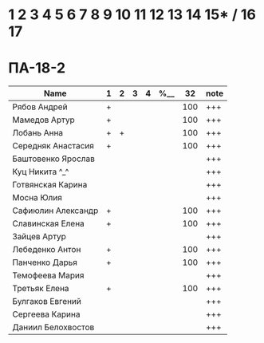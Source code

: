 # 1 2 3 4 5 6 7 8 9 10 11 12 13 14 15* / 16 17

# ПА-18-2
|Name|1|2|3|4|________%__________|32|note|
| --- | --- | --- | --- | --- | --- | --- | --- |
|Рябов Андрей			|+||||			|100|+++|
|Мамедов Артур			|+||||			|100|+++|
|Лобань Анна			|+|+|||			|100|+++|
|Середняк Анастасия		|+||||			|100|+++| ABS
|Баштовенко Ярослав		|||||			||+++|
|Куц Никита	^_^			|||||			||+++| ^_^
|Готвянская Карина		|||||			||+++|		????????????
|Мосна Юлия				|||||			||+++|		????????????
|Сафиюлин Александр		|+||||			|100|+++|
|Славинская Елена		|+||||			|100|+++| Lena ^_^
|Зайцев Артур			|||||			||+++| believefenix
|Лебеденко Антон		|+||||			|100|+++|
|Панченко Дарья			|+||||			|100|+++|
|Темофеева Мария		|||||			||+++|
|Третьяк Елена			|+||||			|100|+++| Grace_Biz
|Булгаков Евгений		|||||			||+++| Bumblebee
|Сергеева Карина		|||||			||+++|
|Даниил Белохвостов		|||||			||+++|		????????????





